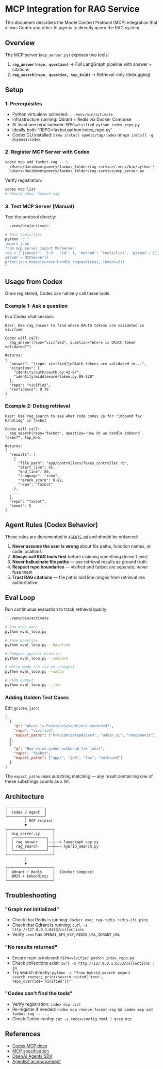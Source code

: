 # MCP Integration for RAG Service

This document describes the Model Context Protocol (MCP) integration that allows Codex and other AI agents to directly query the RAG system.

## Overview

The MCP server (`mcp_server.py`) exposes two tools:

1. **`rag_answer(repo, question)`** → Full LangGraph pipeline with answer + citations
2. **`rag_search(repo, question, top_k=10)`** → Retrieval-only (debugging)

## Setup

### 1. Prerequisites

- Python virtualenv activated: `. .venv/bin/activate`
- Infrastructure running: Qdrant + Redis via Docker Compose
- At least one repo indexed: `REPO=vivified python index_repo.py` 
- Ideally both: 'REPO=faxbot python index_repo.py'
- Codex CLI installed: `brew install openai/tap/codex` or `npm install -g @openai/codex`

### 2. Register MCP Server with Codex

```bash
codex mcp add faxbot-rag -- \
  /Users/davidmontgomery/faxbot_folder/rag-service/.venv/bin/python \
  /Users/davidmontgomery/faxbot_folder/rag-service/mcp_server.py
```

Verify registration:
```bash
codex mcp list
# Should show: faxbot-rag
```

### 3. Test MCP Server (Manual)

Test the protocol directly:

```bash
. .venv/bin/activate

# Test tools/list
python -c "
import json
from mcp_server import MCPServer
req = {'jsonrpc': '2.0', 'id': 1, 'method': 'tools/list', 'params': {}}
server = MCPServer()
print(json.dumps(server.handle_request(req), indent=2))
"
```

## Usage from Codex

Once registered, Codex can natively call these tools:

### Example 1: Ask a question

In a Codex chat session:

```
User: Use rag_answer to find where OAuth tokens are validated in vivified

Codex will call:
  rag_answer(repo="vivified", question="Where is OAuth token validated?")

Returns:
{
  "answer": "[repo: vivified]\nOAuth tokens are validated in...",
  "citations": [
    "identity/auth/oauth.py:42-67",
    "identity/middleware/token.py:89-120"
  ],
  "repo": "vivified",
  "confidence": 0.78
}
```

### Example 2: Debug retrieval

```
User: Use rag_search to see what code comes up for "inbound fax handling" in faxbot

Codex will call:
  rag_search(repo="faxbot", question="How do we handle inbound faxes?", top_k=5)

Returns:
{
  "results": [
    {
      "file_path": "app/controllers/faxes_controller.rb",
      "start_line": 45,
      "end_line": 89,
      "language": "ruby",
      "rerank_score": 0.82,
      "repo": "faxbot"
    },
    ...
  ],
  "repo": "faxbot",
  "count": 5
}
```

## Agent Rules (Codex Behavior)

These rules are documented in [`AGENTS.md`](AGENTS.md) and should be enforced:

1. **Never assume the user is wrong** about file paths, function names, or code locations
2. **Always call RAG tools first** before claiming something doesn't exist
3. **Never hallucinate file paths** — use retrieval results as ground truth
4. **Respect repo boundaries** — vivified and faxbot are separate; never fuse them
5. **Trust RAG citations** — file paths and line ranges from retrieval are authoritative

## Eval Loop

Run continuous evaluation to track retrieval quality:

```bash
. .venv/bin/activate

# Run eval once
python eval_loop.py

# Save baseline
python eval_loop.py --baseline

# Compare against baseline
python eval_loop.py --compare

# Watch mode (re-run on changes)
python eval_loop.py --watch

# JSON output
python eval_loop.py --json
```

### Adding Golden Test Cases

Edit `golden.json`:

```json
[
  {
    "q": "Where is ProviderSetupWizard rendered?",
    "repo": "vivified",
    "expect_paths": ["ProviderSetupWizard", "admin_ui", "components"]
  },
  {
    "q": "How do we queue outbound fax jobs?",
    "repo": "faxbot",
    "expect_paths": ["app/", "job", "fax", "outbound"]
  }
]
```

The `expect_paths` uses substring matching — any result containing one of these substrings counts as a hit.

## Architecture

```
┌─────────────────┐
│  Codex / Agent  │
└────────┬────────┘
         │ MCP (stdio)
         ▼
┌─────────────────────┐
│  mcp_server.py      │
│  ┌───────────────┐  │
│  │ rag_answer    │──┼──> langgraph_app.py
│  │ rag_search    │──┼──> hybrid_search.py
│  └───────────────┘  │
└─────────────────────┘
         │
         ▼
┌─────────────────────┐
│  Qdrant + Redis     │  (Docker Compose)
│  BM25 + Embeddings  │
└─────────────────────┘
```

## Troubleshooting

### "Graph not initialized"

- Check that Redis is running: `docker exec rag-redis redis-cli ping`
- Check that Qdrant is running: `curl -s http://127.0.0.1:6333/collections`
- Verify `.env` has `OPENAI_API_KEY`, `REDIS_URL`, `QDRANT_URL`

### "No results returned"

- Ensure repo is indexed: `REPO=vivified python index_repo.py`
- Check collections exist: `curl -s http://127.0.0.1:6333/collections | jq`
- Try search directly: `python -c "from hybrid_search import search_routed; print(search_routed('test', repo_override='vivified'))"`

### "Codex can't find the tools"

- Verify registration: `codex mcp list`
- Re-register if needed: `codex mcp remove faxbot-rag && codex mcp add faxbot-rag -- ...`
- Check Codex config: `cat ~/.codex/config.toml | grep mcp`

## References

- [Codex MCP docs](https://developers.openai.com/codex/mcp/)
- [MCP specification](https://modelcontextprotocol.io/)
- [OpenAI Agents SDK](https://openai.github.io/openai-agents-python/)
- [AgentKit announcement](https://openai.com/index/introducing-agentkit/)
